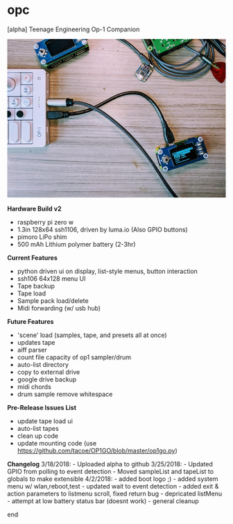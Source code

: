 # opc
[alpha] Teenage Engineering Op-1 Companion

![opc-hardware v2](/opc-beta.jpg)


**Hardware Build v2**
- raspberry pi zero w
- 1.3in 128x64 ssh1106, driven by luma.io (Also GPIO buttons)
- pimoro LiPo shim
- 500 mAh Lithium polymer battery (2-3hr)


**Current Features**
- python driven ui on display, list-style menus, button interaction
- ssh106 64x128 menu UI
- Tape backup
- Tape load
- Sample pack load/delete
- Midi forwarding (w/ usb hub)


**Future Features**
- 'scene' load (samples, tape, and presets all at once)
- updates tape
- aiff parser
- count file capacity of op1 sampler/drum
- auto-list directory
- copy to external drive
- google drive backup
- midi chords
- drum sample remove whitespace


**Pre-Release Issues List**
- update tape load ui
- auto-list tapes
- clean up code
- update mounting code (use https://github.com/tacoe/OP1GO/blob/master/op1go.py)

**Changelog**
3/18/2018:  - Uploaded alpha to github
3/25/2018:  - Updated GPIO from polling to event detection
            - Moved sampleList and tapeList to globals to make extensible
4/2/2018:   - added boot logo ;)
            - added system menu w/ wlan,reboot,test
            - updated wait to event detection
            - added exit & action parameters to listmenu scroll, fixed return bug
            - depricated listMenu
            - attempt at low battery status bar (doesnt work)
            - general cleanup
            
end
